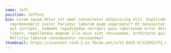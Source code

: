 ```yaml
---
name: Jeff
position: Jeffery
bio: Lorem ipsum dolor sit amet consectetur adipisicing elit. Explicabo,
  reprehenderit iusto! Pariatur laborum quam aspernatur? Et necessitatibus fuga
  aut corrupti. Commodi repudiandae corrupti quia laboriosam error deleniti
  libero, repellendus magnam illo eius sint recusandae, architecto quisquam?
  Mollitia laborum consequuntur recusandae?
thumbnail: https://scontent-sin6-2.xx.fbcdn.net/v/t1.6435-9/123351772_695449751099231_7527031373795945584_n.jpg?_nc_cat=108&ccb=1-5&_nc_sid=9267fe&_nc_ohc=_CwneCHCmMMAX_G8Sl-&tn=kZSvGoKk9FgcbAEN&_nc_ht=scontent-sin6-2.xx&oh=00_AT-Zr0ksc9GNjYjhRsthDrPR1jXZLkdYXPmA1rS-nUbTlw&oe=6260D948
---
```

